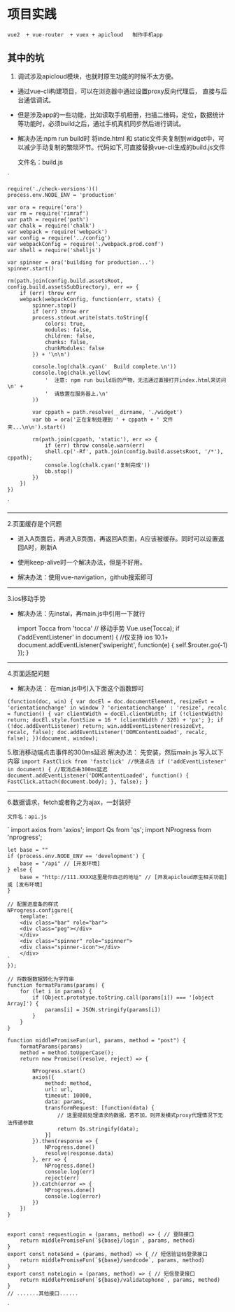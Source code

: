 # 项目实践

    vue2  + vue-router  + vuex + apicloud   制作手机app

## 其中的坑

1. 调试涉及apicloud模块，也就时原生功能的时候不太方便。

* 通过vue-cli构建项目，可以在浏览器中通过设置proxy反向代理后， 直接与后台通信调试。
* 但是涉及app的一些功能，比如读取手机相册，扫描二维码，定位，数据统计等功能时，必须build之后，通过手机真机同步然后进行调试。
* 解决办法:npm run build时 将inde.html 和 static文件夹复制到widget中，可以减少手动复制的繁琐环节。代码如下,可直接替换vue-cli生成的build.js文件

    文件名：build.js

 `

    require('./check-versions')()
    process.env.NODE_ENV = 'production'

    var ora = require('ora')
    var rm = require('rimraf')
    var path = require('path')
    var chalk = require('chalk')
    var webpack = require('webpack')
    var config = require('../config')
    var webpackConfig = require('./webpack.prod.conf')
    var shell = require('shelljs')

    var spinner = ora('building for production...')
    spinner.start()

    rm(path.join(config.build.assetsRoot, config.build.assetsSubDirectory), err => {
        if (err) throw err
        webpack(webpackConfig, function(err, stats) {
            spinner.stop()
            if (err) throw err
            process.stdout.write(stats.toString({
                colors: true,
                modules: false,
                children: false,
                chunks: false,
                chunkModules: false
            }) + '\n\n')

            console.log(chalk.cyan('  Build complete.\n'))
            console.log(chalk.yellow(
                '  注意: npm run build后的产物，无法通过直接打开index.html来访问\n' +
                '  请放置在服务器上.\n'
            ))

            var cppath = path.resolve(__dirname, './widget')
            var bb = ora('正在复制处理到 ' + cppath + ' 文件夹...\n\n').start()

            rm(path.join(cppath, 'static'), err => {
                if (err) throw console.warn(err)
                shell.cp('-Rf', path.join(config.build.assetsRoot, '/*'), cppath);
                console.log(chalk.cyan('复制完成'))
                bb.stop()
            })
        })
    })
`

******

2.页面缓存是个问题

* 进入A页面后，再进入B页面，再返回A页面，A应该被缓存。同时可以设置返回A时，刷新A

* 使用keep-alive时一个解决办法，但是不好用。

* 解决办法：使用vue-navigation，github搜索即可


******

3.ios移动手势

* 解决办法：先instal，再main.js中引用一下就行

    import Tocca from 'tocca' // 移动手势
    Vue.use(Tocca);
    if ('addEventListener' in document) {
        //仅支持 ios 10.1+
        document.addEventListener('swiperight', function(e) {
            self.$router.go(-1)
         });
     }

******

4.页面适配问题

* 解决办法： 在mian.js中引入下面这个函数即可

`
    (function(doc, win) {
        var docEl = doc.documentElement,
            resizeEvt = 'orientationchange' in window ? 'orientationchange' : 'resize',
            recalc = function() {
                var clientWidth = docEl.clientWidth;
                if (!clientWidth) return;
                docEl.style.fontSize = 16 * (clientWidth / 320) + 'px';
            };
        if (!doc.addEventListener) return;
        win.addEventListener(resizeEvt, recalc, false);
        doc.addEventListener('DOMContentLoaded', recalc, false);
    })(document, window);
`

5.取消移动端点击事件的300ms延迟
    解决办法： 先安装，然后main.js 写入以下内容
`
    import FastClick from 'fastclick' //快速点击
    if ('addEventListener' in document) { //取消点击300ms延迟
        document.addEventListener('DOMContentLoaded', function() {
            FastClick.attach(document.body);
        }, false);
    }
`
******

6.数据请求，fetch或者称之为ajax，一封装好

    文件名：api.js

`
    import axios from 'axios';
    import Qs from 'qs';
    import NProgress from 'nprogress';

    let base = ""
    if (process.env.NODE_ENV == 'development') {
        base = "/api" // [开发环境]
    } else {
        base = "http://111.XXXX这里是你自己的地址" // [开发apicloud原生相关功能] 或 [发布环境]
    }

    // 配置进度条的样式
    NProgress.configure({
        template: `
        <div class="bar" role="bar">
        <div class="peg"></div>
        </div>
        <div class="spinner" role="spinner">
        <div class="spinner-icon"></div>
        </div>
    `
    });

    // 将数据数据转化为字符串
    function formatParams(params) {
        for (let i in params) {
            if (Object.prototype.toString.call(params[i]) === '[object Array]') {
                params[i] = JSON.stringify(params[i])
            }
        }
    }

    function middlePromiseFun(url, params, method = "post") {
        formatParams(params)
        method = method.toUpperCase();
        return new Promise((resolve, reject) => {

            NProgress.start()
            axios({
                method: method,
                url: url,
                timeout: 10000,
                data: params,
                transformRequest: [function(data) {
                    // 这里提前处理请求的数据，若不加，则开发模式proxy代理情况下无法传递参数
                    return Qs.stringify(data);
                }]
            }).then(response => {
                NProgress.done()
                resolve(response.data)
            }, err => {
                NProgress.done()
                console.log(err)
                reject(err)
            }).catch(error => {
                NProgress.done()
                console.log(error)
            })
        })
    }


    export const requestLogin = (params, method) => { // 登陆接口
        return middlePromiseFun(`${base}/login`, params, method)
    }
    export const noteSend = (params, method) => { // 短信验证码登录接口
        return middlePromiseFun(`${base}/sendcode`, params, method)
    }
    export const noteLogin = (params, method) => { // 短信登录接口
        return middlePromiseFun(`${base}/validatephone`, params, method)
    }
    // .......其他接口......
`